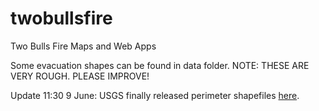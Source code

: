 twobullsfire
============

Two Bulls Fire Maps and Web Apps

Some evacuation shapes can be found in data folder.  NOTE: THESE ARE VERY ROUGH.  PLEASE IMPROVE!

Update 11:30 9 June: USGS finally released perimeter shapefiles <a href="http://rmgsc.cr.usgs.gov/outgoing/GeoMAC/current_year_fire_data/Oregon/Two_Bulls/">here</a>.
